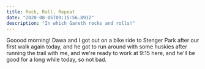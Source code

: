 ```yaml
---
title: Rock, Roll, Repeat
date: "2020-08-05T09:15:56.891Z"
description: "In which Gareth rocks and rolls!"
---
```


Gooood morning! Dawa and I got out on a bike ride to Stenger Park after our first walk again today, and he got to run around with some huskies after running the trail with me, and we're ready to work at 9:15 here, and he'll be good for a long while today, so not bad.
